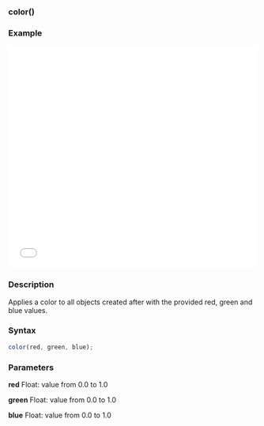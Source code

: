### color()

### Example

<iframe width="100%" height="450px" src="/sculpture/-Lgym7_BlrojhkWDlC51?example=true&embed=true" frameborder="0"></iframe>

### Description
Applies a color to all objects created after with the provided red, green and blue values.

### Syntax
```js
color(red, green, blue);
```

### Parameters
**red** Float: value from 0.0 to 1.0

**green** Float: value from 0.0 to 1.0

**blue** Float: value from 0.0 to 1.0